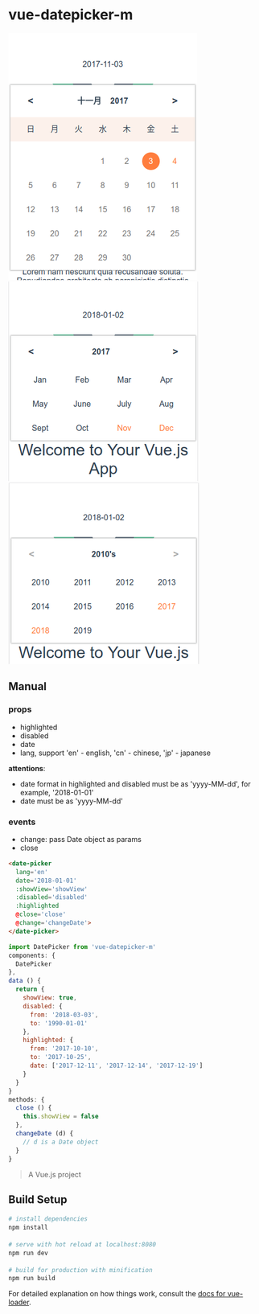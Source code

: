 # vue-datepicker-m
![](./help/imgs/day.png)
![](./help/imgs/month.png)
![](./help/imgs/decade.png)

## Manual
### props
- highlighted
- disabled
- date
- lang, support 'en' - english, 'cn' - chinese, 'jp' - japanese

**attentions**:
- date format in highlighted and disabled must be as 'yyyy-MM-dd', for example, '2018-01-01'
- date must be as 'yyyy-MM-dd'

### events
- change: pass Date object as params
- close

```html
<date-picker
  lang='en'
  date='2018-01-01'
  :showView='showView'
  :disabled='disabled'
  :highlighted
  @close='close'
  @change='changeDate'>
</date-picker>
```

```javascript
import DatePicker from 'vue-datepicker-m'
components: {
  DatePicker
},
data () {
  return {
    showView: true,
    disabled: {
      from: '2018-03-03',
      to: '1990-01-01'
    },
    highlighted: {
      from: '2017-10-10',
      to: '2017-10-25',
      date: ['2017-12-11', '2017-12-14', '2017-12-19']
    }
  }
}
methods: {
  close () {
    this.showView = false
  },
  changeDate (d) {
    // d is a Date object
  }
}
```

> A Vue.js project

## Build Setup

``` bash
# install dependencies
npm install

# serve with hot reload at localhost:8080
npm run dev

# build for production with minification
npm run build
```

For detailed explanation on how things work, consult the [docs for vue-loader](http://vuejs.github.io/vue-loader).
